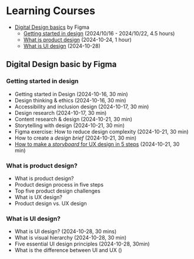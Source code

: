 # Learning Courses

- [Digital Design basics](https://www.figma.com/resource-library/design-basics/) by Figma
  - [Getting started in design](https://www.figma.com/resource-library/getting-started-in-design/) (2024/10/16 - 2024/10/22, 4.5 hours)
  - [What is product design](https://www.figma.com/resource-library/what-is-product-design/) (2024-10-24, 1 hour)
  - [What is UI design](https://www.figma.com/resource-library/what-is-ui-design/) (2024-10-28)

## Digital Design basic by Figma

### Getting started in design

- Getting started in Design (2024-10-16, 30 min)
- Design thinking & ethics (2024-10-16, 30 min)
- Accessibility and inclusion design (2024-10-17, 30 min)
- Design research (2024-10-17, 30 min)
- Content research & design (2024-10-21, 30 min)
- Storytelling with design (2024-10-21, 30 min)
- Figma exercise: How to reduce design complexity (2024-10-21, 30 min)
- How to create a *design brief* (2024-10-21, 30 min)
- [How to make a *storyboard* for UX design in 5 steps](https://www.figma.com/resource-library/how-to-create-a-ux-storyboard/) (2024-10-21, 30 min)

### What is product design?

- What is product design?
- Product design process in five steps
- Top five product design challenges
- What is UX design?
- Product design vs. UX design

### What is UI design?

- What is UI design? (2024-10-28, 30 mins)
- What is visual hierarchy (2024-10-28, 30 min)
- Five essential UI design principles (2024-10-28, 30min)
- What is the difference between UI and UX ()
